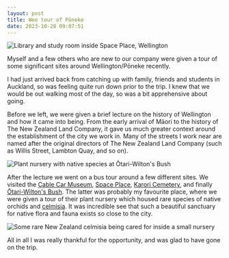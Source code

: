 ```yaml
---
layout: post
title: Wee tour of Pōneke
date: 2023-10-28 09:07:51
---
```

![Library and study room inside Space Place, Wellington](/media/img_1130.jpg)

Myself and a few others who are new to our company were given a tour of some significant sites around Wellington/Pōneke recently.

I had just arrived back from catching up with family, friends and students in Auckland, so was feeling quite run down prior to the trip. I knew that we would be out walking most of the day, so was a bit apprehensive about going.

Before we left, we were given a brief lecture on the history of Wellington and how it came into being. From the early arrival of Māori to the history of The New Zealand Land Company, it gave us much greater context around the establishment of the city we work in. Many of the streets I work near are named after the original directors of The New Zealand Land Company (such as Willis Street, Lambton Quay, and so on).

![Plant nursery with native species at Ōtari-Wilton's Bush](/media/img_1144.jpg)

After the lecture we went on a bus tour around a few different sites. We visited the [Cable Car Museum](https://www.museumswellington.org.nz/cable-car-museum/), [Space Place](https://www.museumswellington.org.nz/space-place/), [Karori Cemetery](https://wellington.govt.nz/cemeteries/wellington-cemeteries/karori-cemetery/about-karori-cemetery), and finally [Ōtari-Wilton's Bush](https://en.wikipedia.org/wiki/Otari-Wilton%27s_Bush). The latter was probably my favourite place, where we were given a tour of their plant nursery which housed rare species of native orchids and [celmisia](https://en.wikipedia.org/wiki/Celmisia). It was incredible see that such a beautiful sanctuary for native flora and fauna exists so close to the city.

![Some rare New Zealand celmisia being cared for inside a small nursery](/media/img_1148.jpg)

All in all I was really thankful for the opportunity, and was glad to have gone on the trip.
